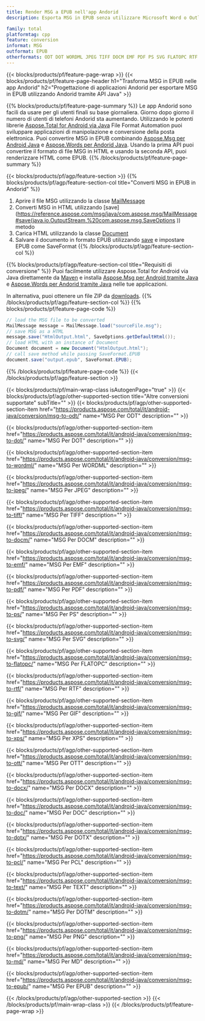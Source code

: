 ```yaml
---
title: Render MSG a EPUB nell'app Andorid
description: Esporta MSG in EPUB senza utilizzare Microsoft Word o Outlook nelle tue applicazioni Andorid

family: total
platformtag: cpp
feature: conversion
informat: MSG
outformat: EPUB
otherformats: ODT DOT WORDML JPEG TIFF DOCM EMF PDF PS SVG FLATOPC RTF GIF XPS OTT DOCX DOC DOTX PCL TEXT DOTM PNG MD BMP
---
```

{{< blocks/products/pf/feature-page-wrap >}}
{{< blocks/products/pf/feature-page-header h1="Trasforma MSG in EPUB nelle app Andorid" h2="Progettazione di applicazioni Andorid per esportare MSG in EPUB utilizzando Andorid tramite API Java" >}}

{{% blocks/products/pf/feature-page-summary %}}
Le app Andorid sono facili da usare per gli utenti finali su base giornaliera. Giorno dopo giorno il numero di utenti di telefoni Andorid sta aumentando. Utilizzando le potenti librerie [Aspose.Total for Android via Java](https://products.aspose.com/total/android-java/) File Format Automation puoi sviluppare applicazioni di manipolazione e conversione della posta elettronica. Puoi convertire MSG in EPUB combinando [Aspose.Msg per Android Java](https://products.aspose.com/msg/android-java/) e [Aspose.Words per Andorid Java](https://products.aspose.com/words/android-java/). Usando la prima API puoi convertire il formato di file MSG in HTML e usando la seconda API, puoi renderizzare HTML come EPUB. 
{{% /blocks/products/pf/feature-page-summary  %}}

{{< blocks/products/pf/agp/feature-section >}}
{{% blocks/products/pf/agp/feature-section-col title="Converti MSG in EPUB in Andorid" %}}
1. Aprire il file MSG utilizzando la classe [MailMessage](https://reference.aspose.com/msg/java/com.aspose.msg/mailmessage)
2. Converti MSG in HTML utilizzando [save](https://reference.aspose.com/msg/java/com.aspose.msg/MailMessage#save(java.io.OutputStream,%20com.aspose.msg.SaveOptions )) metodo
3. Carica HTML utilizzando la classe [Document](https://reference.aspose.com/words/java/com.aspose.words/Document)
4. Salvare il documento in formato EPUB utilizzando [save](https://reference.aspose.com/words/java/com.aspose.words/Document#save(java.lang.String,com.aspose.words.SaveOptions)) e impostare EPUB come SaveFormat
{{% /blocks/products/pf/agp/feature-section-col %}}

{{% blocks/products/pf/agp/feature-section-col title="Requisiti di conversione" %}}
Puoi facilmente utilizzare Aspose.Total for Android via Java direttamente da [Maven](https://repository.aspose.com/webapp/#/artifacts/browse/tree/General/repo/com/aspose/aspose-total) e installa [Aspose.Msg per Android tramite Java](https://docs.aspose.com/msg/androidjava/installation/) e [Aspose.Words per Andorid tramite Java](https://docs.aspose.com/words/java/install-aspose-words-for-android-via-java/#install-asposewords-for-android-via-java-from-maven-repository) nelle tue applicazioni.

In alternativa, puoi ottenere un file ZIP da [downloads](https://downloads.aspose.com/total/androidjava).
{{% /blocks/products/pf/agp/feature-section-col %}}
{{% blocks/products/pf/feature-page-code %}}
```cs
// load the MSG file to be converted
MailMessage message = MailMessage.load("sourceFile.msg"); 
// save MSG as a HTML 
message.save("HtmlOutput.html", SaveOptions.getDefaultHtml());
// load HTML with an instance of Document
Document document = new Document("HtmlOutput.html");
// call save method while passing SaveFormat.EPUB
document.save("output.epub", SaveFormat.EPUB); 
```

{{% /blocks/products/pf/feature-page-code %}}
{{< /blocks/products/pf/agp/feature-section >}}

{{< blocks/products/pf/main-wrap-class isAutogenPage="true" >}}
{{< blocks/products/pf/agp/other-supported-section title="Altre conversioni supportate" subTitle="" >}}
{{< blocks/products/pf/agp/other-supported-section-item href="https://products.aspose.com/total/it/android-java/conversion/msg-to-odt/" name="MSG Per ODT" description="" >}}

{{< blocks/products/pf/agp/other-supported-section-item href="https://products.aspose.com/total/it/android-java/conversion/msg-to-dot/" name="MSG Per DOT" description="" >}}

{{< blocks/products/pf/agp/other-supported-section-item href="https://products.aspose.com/total/it/android-java/conversion/msg-to-wordml/" name="MSG Per WORDML" description="" >}}

{{< blocks/products/pf/agp/other-supported-section-item href="https://products.aspose.com/total/it/android-java/conversion/msg-to-jpeg/" name="MSG Per JPEG" description="" >}}

{{< blocks/products/pf/agp/other-supported-section-item href="https://products.aspose.com/total/it/android-java/conversion/msg-to-tiff/" name="MSG Per TIFF" description="" >}}

{{< blocks/products/pf/agp/other-supported-section-item href="https://products.aspose.com/total/it/android-java/conversion/msg-to-docm/" name="MSG Per DOCM" description="" >}}

{{< blocks/products/pf/agp/other-supported-section-item href="https://products.aspose.com/total/it/android-java/conversion/msg-to-emf/" name="MSG Per EMF" description="" >}}

{{< blocks/products/pf/agp/other-supported-section-item href="https://products.aspose.com/total/it/android-java/conversion/msg-to-pdf/" name="MSG Per PDF" description="" >}}

{{< blocks/products/pf/agp/other-supported-section-item href="https://products.aspose.com/total/it/android-java/conversion/msg-to-ps/" name="MSG Per PS" description="" >}}

{{< blocks/products/pf/agp/other-supported-section-item href="https://products.aspose.com/total/it/android-java/conversion/msg-to-svg/" name="MSG Per SVG" description="" >}}

{{< blocks/products/pf/agp/other-supported-section-item href="https://products.aspose.com/total/it/android-java/conversion/msg-to-flatopc/" name="MSG Per FLATOPC" description="" >}}

{{< blocks/products/pf/agp/other-supported-section-item href="https://products.aspose.com/total/it/android-java/conversion/msg-to-rtf/" name="MSG Per RTF" description="" >}}

{{< blocks/products/pf/agp/other-supported-section-item href="https://products.aspose.com/total/it/android-java/conversion/msg-to-gif/" name="MSG Per GIF" description="" >}}

{{< blocks/products/pf/agp/other-supported-section-item href="https://products.aspose.com/total/it/android-java/conversion/msg-to-xps/" name="MSG Per XPS" description="" >}}

{{< blocks/products/pf/agp/other-supported-section-item href="https://products.aspose.com/total/it/android-java/conversion/msg-to-ott/" name="MSG Per OTT" description="" >}}

{{< blocks/products/pf/agp/other-supported-section-item href="https://products.aspose.com/total/it/android-java/conversion/msg-to-docx/" name="MSG Per DOCX" description="" >}}

{{< blocks/products/pf/agp/other-supported-section-item href="https://products.aspose.com/total/it/android-java/conversion/msg-to-doc/" name="MSG Per DOC" description="" >}}

{{< blocks/products/pf/agp/other-supported-section-item href="https://products.aspose.com/total/it/android-java/conversion/msg-to-dotx/" name="MSG Per DOTX" description="" >}}

{{< blocks/products/pf/agp/other-supported-section-item href="https://products.aspose.com/total/it/android-java/conversion/msg-to-pcl/" name="MSG Per PCL" description="" >}}

{{< blocks/products/pf/agp/other-supported-section-item href="https://products.aspose.com/total/it/android-java/conversion/msg-to-text/" name="MSG Per TEXT" description="" >}}

{{< blocks/products/pf/agp/other-supported-section-item href="https://products.aspose.com/total/it/android-java/conversion/msg-to-dotm/" name="MSG Per DOTM" description="" >}}

{{< blocks/products/pf/agp/other-supported-section-item href="https://products.aspose.com/total/it/android-java/conversion/msg-to-png/" name="MSG Per PNG" description="" >}}

{{< blocks/products/pf/agp/other-supported-section-item href="https://products.aspose.com/total/it/android-java/conversion/msg-to-md/" name="MSG Per MD" description="" >}}

{{< blocks/products/pf/agp/other-supported-section-item href="https://products.aspose.com/total/it/android-java/conversion/msg-to-epub/" name="MSG Per EPUB" description="" >}}


{{< /blocks/products/pf/agp/other-supported-section >}}
{{< /blocks/products/pf/main-wrap-class >}}
{{< /blocks/products/pf/feature-page-wrap >}}